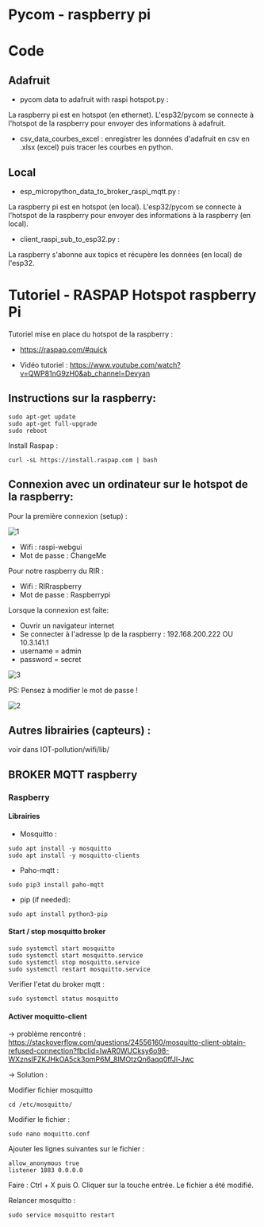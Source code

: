 # Pycom - raspberry pi

# Code

## Adafruit

- pycom data to adafruit with raspi hotspot.py :

La raspberry pi est en hotspot (en ethernet). L'esp32/pycom se connecte à l'hotspot de la raspberry pour envoyer des informations à adafruit.

- csv_data_courbes_excel : enregistrer les données d'adafruit en csv en .xlsx (excel) puis tracer les courbes en python.

## Local

- esp_micropython_data_to_broker_raspi_mqtt.py :

La raspberry pi est en hotspot (en local). L'esp32/pycom se connecte à l'hotspot de la raspberry pour envoyer des informations à la raspberry (en local).

- client_raspi_sub_to_esp32.py :

La raspberry s'abonne aux topics et récupère les données (en local) de l'esp32.

# Tutoriel - RASPAP Hotspot raspberry Pi

Tutoriel mise en place du hotspot de la raspberry : 
- https://raspap.com/#quick

- Vidéo tutoriel : https://www.youtube.com/watch?v=QWP81nG9zH0&ab_channel=Devyan

## Instructions sur la raspberry:
```
sudo apt-get update
sudo apt-get full-upgrade
sudo reboot
```
Install Raspap :
```
curl -sL https://install.raspap.com | bash
```

## Connexion avec un ordinateur sur le hotspot de la raspberry:

Pour la première connexion (setup) : 

![1](https://user-images.githubusercontent.com/114569016/210551508-2874c79d-1dcb-4222-9c13-47392259973c.png)

- Wifi : raspi-webgui
- Mot de passe : ChangeMe

Pour notre raspberry du RIR : 

- Wifi : RIRraspberry
- Mot de passe : Raspberrypi

Lorsque la connexion est faite:
- Ouvrir un navigateur internet 
- Se connecter à l'adresse Ip de la raspberry : 192.168.200.222  OU  10.3.141.1
- username = admin
- password = secret

![3](https://user-images.githubusercontent.com/114569016/210552647-2052c6e9-79e9-4a72-a0a0-40074dda2e61.png)

PS: Pensez à modifier le mot de passe !

![2](https://user-images.githubusercontent.com/114569016/210551571-e4974098-840f-49e7-86f1-7769938c61aa.png)


## Autres librairies (capteurs) :

voir dans IOT-pollution/wifi/lib/


## BROKER MQTT raspberry

### Raspberry 

#### Librairies

- Mosquitto :

```
sudo apt install -y mosquitto
sudo apt install -y mosquitto-clients
```

- Paho-mqtt :

```
sudo pip3 install paho-mqtt
```

- pip (if needed):

```
sudo apt install python3-pip
```


#### Start / stop mosquitto broker

```
sudo systemctl start mosquitto
sudo systemctl start mosquitto.service
sudo systemctl stop mosquitto.service
sudo systemctl restart mosquitto.service
```
Verifier l'etat du broker mqtt :
```
sudo systemctl status mosquitto
```
#### Activer moquitto-client

-> problème rencontré : https://stackoverflow.com/questions/24556160/mosquitto-client-obtain-refused-connection?fbclid=IwAR0WUCksy6o98-WXznslFZKJHkOA5ck3pmP6M_8lMOtzQn6aqq0ffJl-Jwc

-> Solution :

Modifier fichier mosquitto

```
cd /etc/mosquitto/
```

Modifier le fichier :

```
sudo nano moquitto.conf
```

Ajouter les lignes suivantes sur le fichier :

```
allow_anonymous true
listener 1883 0.0.0.0
```

Faire : Ctrl + X puis O. Cliquer sur la touche entrée. Le fichier a été modifié.

Relancer mosquitto :

```
sudo service mosquitto restart
```


